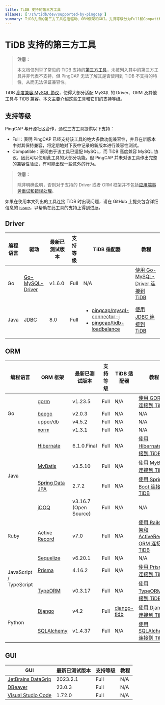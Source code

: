 ```yaml
---
title: TiDB 支持的第三方工具
aliases: ['/zh/tidb/dev/supported-by-pingcap']
summary: TiDB支持的第三方工具包括驱动、ORM框架和GUI。支持等级分为Full和Compatible，其中Full表示绝大多数功能兼容性已得到支持，Compatible表示大部分功能可使用但未经完整验证。如果遇到连接问题，可在GitHub上提交详细信息的issue以获得帮助。
---
```


# TiDB 支持的第三方工具

> **注意：**
>
> 本文档仅列举了常见的 TiDB 支持的[第三方工具](https://en.wikipedia.org/wiki/Third-party_source)，未被列入其中的第三方工具并非代表不支持，但 PingCAP 无法了解其是否使用到 TiDB 不支持的特性，从而无法保证兼容性。

TiDB [高度兼容 MySQL 协议](/mysql-compatibility.md)，使得大部分适配 MySQL 的 Driver、ORM 及其他工具与 TiDB 兼容。本文主要介绍这些工具和它们的支持等级。

## 支持等级

PingCAP 与开源社区合作，通过三方工具提供以下支持：

- Full：表明 PingCAP 已经支持该工具的绝大多数功能兼容性，并且在新版本中对其保持兼容，将定期地对下表中记录的新版本进行兼容性测试。
- Compatible：表明由于该工具已适配 MySQL，而 TiDB 高度兼容 MySQL 协议，因此可以使用此工具的大部分功能。但 PingCAP 并未对该工具作出完整的兼容性验证，有可能出现一些意外的行为。

> **注意：**
>
> 除非明确说明，否则对于支持的 Driver 或者 ORM 框架并不包括[应用端事务重试和错误处理](/develop/dev-guide-transaction-troubleshoot.md#应用端重试和错误处理)。

如果在使用本文列出的工具连接 TiDB 时出现问题，请在 GitHub 上提交包含详细信息的 [issue](https://github.com/pingcap/tidb/issues/new?assignees=&labels=type%2Fquestion&template=general-question.md)，以帮助在此工具的支持上得到进展。

## Driver

<table>
   <thead>
      <tr>
         <th>编程语言</th>
         <th>驱动</th>
         <th>最新已测试版本</th>
         <th>支持等级</th>
         <th>TiDB 适配器</th>
         <th>教程</th>
      </tr>
   </thead>
   <tbody>
      <tr>
         <td>Go</td>
         <td><a href="https://github.com/go-sql-driver/mysql" target="_blank" referrerpolicy="no-referrer-when-downgrade">Go-MySQL-Driver</a></td>
         <td>v1.6.0</td>
         <td>Full</td>
         <td>N/A</td>
         <td><a href="https://docs.pingcap.com/zh/tidb/dev/dev-guide-sample-application-golang-sql-driver">使用 Go-MySQL-Driver 连接到 TiDB</a></td>
      </tr>
      <tr>
         <td>Java</td>
         <td><a href="https://dev.mysql.com/downloads/connector/j/" target="_blank" referrerpolicy="no-referrer-when-downgrade">JDBC</a></td>
         <td>8.0</td>
         <td>Full</td>
         <td>
            <ul>
               <li><a href="https://docs.pingcap.com/zh/tidb/dev/dev-guide-choose-driver-or-orm#java-drivers" data-href="https://docs.pingcap.com/zh/tidb/dev/dev-guide-choose-driver-or-orm#java-drivers">pingcap/mysql-connector-j</a></li>
               <li><a href="https://docs.pingcap.com/zh/tidb/dev/dev-guide-choose-driver-or-orm#tidb-loadbalance" data-href="https://docs.pingcap.com/zh/tidb/dev/dev-guide-choose-driver-or-orm#tidb-loadbalance">pingcap/tidb-loadbalance</a></li>
            </ul>
         </td>
         <td><a href="https://docs.pingcap.com/zh/tidb/dev/dev-guide-sample-application-java-jdbc">使用 JDBC 连接到 TiDB</a></td>
      </tr>
   </tbody>
</table>

## ORM

<table>
   <thead>
      <tr>
         <th>编程语言</th>
         <th>ORM 框架</th>
         <th>最新已测试版本</th>
         <th>支持等级</th>
         <th>TiDB 适配器</th>
         <th>教程</th>
      </tr>
   </thead>
   <tbody>
      <tr>
         <td rowspan="4">Go</td>
         <td><a href="https://github.com/go-gorm/gorm" target="_blank" referrerpolicy="no-referrer-when-downgrade">gorm</a></td>
         <td>v1.23.5</td>
         <td>Full</td>
         <td>N/A</td>
         <td><a href="https://docs.pingcap.com/zh/tidb/dev/dev-guide-sample-application-golang-gorm">使用 GORM 连接到 TiDB</a></td>
      </tr>
      <tr>
         <td><a href="https://github.com/beego/beego" target="_blank" referrerpolicy="no-referrer-when-downgrade">beego</a></td>
         <td>v2.0.3</td>
         <td>Full</td>
         <td>N/A</td>
         <td>N/A</td>
      </tr>
      <tr>
         <td><a href="https://github.com/upper/db" target="_blank" referrerpolicy="no-referrer-when-downgrade">upper/db</a></td>
         <td>v4.5.2</td>
         <td>Full</td>
         <td>N/A</td>
         <td>N/A</td>
      </tr>
      <tr>
         <td><a href="https://gitea.com/xorm/xorm" target="_blank" referrerpolicy="no-referrer-when-downgrade">xorm</a></td>
         <td>v1.3.1</td>
         <td>Full</td>
         <td>N/A</td>
         <td>N/A</td>
      </tr>
      <tr>
         <td rowspan="4">Java</td>
         <td><a href="https://hibernate.org/orm/" target="_blank" referrerpolicy="no-referrer-when-downgrade">Hibernate</a></td>
         <td>6.1.0.Final</td>
         <td>Full</td>
         <td>N/A</td>
         <td><a href="https://docs.pingcap.com/zh/tidb/dev/dev-guide-sample-application-java-hibernate">使用 Hibernate 连接到 TiDB</a></td>
      </tr>
      <tr>
         <td><a href="https://mybatis.org/mybatis-3/" target="_blank" referrerpolicy="no-referrer-when-downgrade">MyBatis</a></td>
         <td>v3.5.10</td>
         <td>Full</td>
         <td>N/A</td>
         <td><a href="https://docs.pingcap.com/zh/tidb/dev/dev-guide-sample-application-java-mybatis">使用 MyBatis 连接到 TiDB</a></td>
      </tr>
      <tr>
         <td><a href="https://spring.io/projects/spring-data-jpa/" target="_blank" referrerpolicy="no-referrer-when-downgrade">Spring Data JPA</a></td>
         <td>2.7.2</td>
         <td>Full</td>
         <td>N/A</td>
         <td><a href="https://docs.pingcap.com/zh/tidb/dev/dev-guide-sample-application-java-spring-boot">使用 Spring Boot 连接到 TiDB</a></td>
      </tr>
      <tr>
         <td><a href="https://github.com/jOOQ/jOOQ" target="_blank" referrerpolicy="no-referrer-when-downgrade">jOOQ</a></td>
         <td>v3.16.7 (Open Source)</td>
         <td>Full</td>
         <td>N/A</td>
         <td>N/A</td>
      </tr>
      <tr>
         <td>Ruby</td>
         <td><a href="https://guides.rubyonrails.org/active_record_basics.html" target="_blank" referrerpolicy="no-referrer-when-downgrade">Active Record</a></td>
         <td>v7.0</td>
         <td>Full</td>
         <td>N/A</td>
         <td><a href="https://docs.pingcap.com/zh/tidb/dev/dev-guide-sample-application-ruby-rails">使用 Rails 框架和 ActiveRecord ORM 连接到 TiDB</a></td>
      </tr>
      <tr>
         <td rowspan="3">JavaScript / TypeScript</td>
         <td><a href="https://sequelize.org/" target="_blank" referrerpolicy="no-referrer-when-downgrade">Sequelize</a></td>
         <td>v6.20.1</td>
         <td>Full</td>
         <td>N/A</td>
         <td>N/A</td>
      </tr>
      <tr>
         <td><a href="https://www.prisma.io/" target="_blank" referrerpolicy="no-referrer-when-downgrade">Prisma</a></td>
         <td>4.16.2</td>
         <td>Full</td>
         <td>N/A</td>
         <td><a href="https://docs.pingcap.com/zh/tidb/dev/dev-guide-sample-application-nodejs-prisma">使用 Prisma 连接到 TiDB</a></td>
      </tr>
      <tr>
         <td><a href="https://typeorm.io/" target="_blank" referrerpolicy="no-referrer-when-downgrade">TypeORM</a></td>
         <td>v0.3.17</td>
         <td>Full</td>
         <td>N/A</td>
         <td><a href="https://docs.pingcap.com/zh/tidb/dev/dev-guide-sample-application-nodejs-typeorm">使用 TypeORM 连接到 TiDB</a></td>
      </tr>
      <tr>
         <td rowspan="2">Python</td>
         <td><a href="https://pypi.org/project/Django/" target="_blank" referrerpolicy="no-referrer-when-downgrade">Django</a></td>
         <td>v4.2</td>
         <td>Full</td>
         <td><a href="https://github.com/pingcap/django-tidb" target="_blank" referrerpolicy="no-referrer-when-downgrade">django-tidb</a></td>
         <td><a href="https://docs.pingcap.com/zh/tidb/dev/dev-guide-sample-application-python-django">使用 Django 连接到 TiDB</a></td>
      </tr>
      <tr>
         <td><a href="https://www.sqlalchemy.org/" target="_blank" referrerpolicy="no-referrer-when-downgrade">SQLAlchemy</a></td>
         <td>v1.4.37</td>
         <td>Full</td>
         <td>N/A</td>
         <td><a href="https://docs.pingcap.com/zh/tidb/dev/dev-guide-sample-application-python-sqlalchemy">使用 SQLAlchemy 连接到 TiDB</a></td>
      </tr>
   </tbody>
</table>

## GUI

| GUI                                                       | 最新已测试版本 | 支持等级 | 教程 |
|-----------------------------------------------------------|-----------------------|---------------|-----|
| [JetBrains DataGrip](https://www.jetbrains.com/datagrip/) | 2023.2.1              | Full          | N/A |
| [DBeaver](https://dbeaver.io/)                            | 23.0.3                | Full          | N/A |
| [Visual Studio Code](https://code.visualstudio.com/)      | 1.72.0                | Full          | N/A |